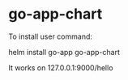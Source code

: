 # go-app-chart

To install user command:

helm install go-app go-app-chart

It works on 127.0.0.1:9000/hello
